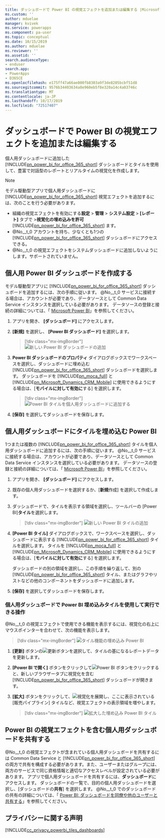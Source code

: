 ```yaml
---
title: ダッシュボードで Power BI の視覚エフェクトを追加または編集する |MicrosoftDocs
ms.custom: ''
author: mduelae
manager: kvivek
ms.service: powerapps
ms.component: pa-user
ms.topic: conceptual
ms.date: 10/15/2019
ms.author: mduelae
ms.reviewer: ''
ms.assetid: ''
search.audienceType:
- enduser
search.app:
- PowerApps
- D365CE
ms.openlocfilehash: e175ff47a66ae000fb8303a9f3de8205bcbf51d8
ms.sourcegitcommit: 9576b34403634a8e960eb5f8e320a14c4a03746c
ms.translationtype: MT
ms.contentlocale: ja-JP
ms.lasthandoff: 10/17/2019
ms.locfileid: "72517407"
---
```

# <a name="add-or-edit-power-bi-visualizations-on-your-dashboard"></a>ダッシュボードで Power BI の視覚エフェクトを追加または編集する

個人用ダッシュボードに追加した [!INCLUDE[pn_power_bi_for_office_365_short](../includes/pn-power-bi-for-office-365-short.md)] ダッシュボードとタイルを使用して、豊富で対話型のレポートとリアルタイムの視覚化を作成します。  
  
> [!NOTE]
> モデル駆動型アプリで個人用ダッシュボードに [!INCLUDE[pn_power_bi_for_office_365_short](../includes/pn-power-bi-for-office-365-short.md)] 視覚エフェクトを追加するには、次のことを行う必要があります。  
> 
> - 組織の視覚エフェクトを有効にする**設定** > **管理** > **システム設定** >  **[レポート]** タブで >**視覚化の埋め込みを許可**[!INCLUDE[pn_power_bi_for_office_365_short](../includes/pn-power-bi-for-office-365-short.md)] ます。  
> - @No__t_0 アカウントを持ち、少なくとも1つの [!INCLUDE[pn_power_bi_for_office_365_short](../includes/pn-power-bi-for-office-365-short.md)] ダッシュボードにアクセスできる。  
> - @No__t_0 の視覚エフェクトをシステムダッシュボードに追加しないようにします。サポートされていません。
  

## <a name="create-a-personal-power-bi-dashboard"></a>個人用 Power BI ダッシュボードを作成する
  モデル駆動型アプリに [!INCLUDE[pn_power_bi_for_office_365_short](../includes/pn-power-bi-for-office-365-short.md)] ダッシュボードを追加するには、次の手順に従います。 @No__t_0 サービスに接続する場合は、アカウントが必要であり、データソースとして Common Data Service インスタンスを選択している必要があります。 データソースの登録と接続の詳細については、「 [Microsoft Power BI](https://powerbi.microsoft.com/)」を参照してください。  

1. アプリを開き、 **[ダッシュボード]** にアクセスします。
  
2. **[新規]** を選択し、 **[Power BI ダッシュボード]** を選択します。  

   
    > [!div class="mx-imgBorder"] 
    > ![新しい Power BI ダッシュボードの追加](media/pbi_1.png "Bew Power BI ダッシュボードの追加") 

3. **Power BI ダッシュボードのプロパティ** ダイアログボックスでワークスペースを選択し、ダッシュボードに埋め込む [!INCLUDE[pn_power_bi_for_office_365_short](../includes/pn-power-bi-for-office-365-short.md)] ダッシュボードを選択します。 ダッシュボードを [!INCLUDE[pn_moca_full](../includes/pn-moca-full.md)] と [!INCLUDE[pn_Microsoft_Dynamics_CRM_Mobile](../includes/pn-dyn-365-phones.md)] に使用できるようにする場合は、[**モバイルに対して有効に**する] を選択します。

    
    > [!div class="mx-imgBorder"] 
    > ![Power BI タイルを個人用ダッシュボードに追加する](media/workspace-add-power-bi-dashboard.png "Power BI タイルを個人用ダッシュボードに追加する") 

4. **[保存]** を選択してダッシュボードを保存します。
 
## <a name="embed--power-bi-tiles-on-your-personal-dashboard"></a>個人用ダッシュボードにタイルを埋め込む Power BI  
 1つまたは複数の [!INCLUDE[pn_power_bi_for_office_365_short](../includes/pn-power-bi-for-office-365-short.md)] タイルを個人用ダッシュボードに追加するには、次の手順に従います。 @No__t_0 サービスに接続する場合は、アカウントが必要であり、データソースとして Common Data Service インスタンスを選択している必要があります。 データソースの登録と接続の詳細については、「 [Microsoft Power BI](https://powerbi.microsoft.com/)」を参照してください。  
  
1. アプリを開き、 **[ダッシュボード]** にアクセスします。 
  
2. 既存の個人用ダッシュボードを選択するか、[**新規**作成] を選択して作成します。  
  
3. ダッシュボードで、タイルを表示する領域を選択し、ツールバーの [Power BI]**タイル**を選択します。  

   > [!div class="mx-imgBorder"] 
   > ![新しい Power BI タイルの追加](media/pbi_2.png "Bew Power BI タイルの追加") 
  
4. **[Power BI タイル]** ダイアログボックスで、ワークスペースを選択し、ダッシュボードに表示する [!INCLUDE[pn_power_bi_for_office_365_short](../includes/pn-power-bi-for-office-365-short.md)] タイルを選択します。 タイルを [!INCLUDE[pn_moca_full](../includes/pn-moca-full.md)] と [!INCLUDE[pn_Microsoft_Dynamics_CRM_Mobile](../includes/pn-dyn-365-phones.md)] に使用できるようにする場合は、[**モバイルに対して有効に**する] を選択します。  
  
     ダッシュボードの別の領域を選択し、この手順を繰り返して、別の [!INCLUDE[pn_power_bi_for_office_365_short](../includes/pn-power-bi-for-office-365-short.md)] タイル、またはグラフやリストなどの他のコンポーネントをダッシュボードに追加します。  
  
5. **[保存]** を選択してダッシュボードを保存します。  
  
  
### <a name="things-you-can-do-with-power-bi-embedded-tiles-in-personal-dashboards"></a>個人用ダッシュボードで Power BI 埋め込みタイルを使用して実行できる操作 

@No__t_0 の視覚エフェクトで使用できる機能を表示するには、視覚化の右上にマウスポインターを合わせて、次の機能を表示します。  
  
   > [!div class="mx-imgBorder"] 
   >![タイル機能の埋め込み Power BI](media/embed-powerbi-tile-features.png "タイル機能の埋め込み Power BI")  
  
1. **[更新]** ボタンの![更新ボタン](media/embed-pbi-tile-refresh-button.png "[更新] ボタン")を選択して、タイルの基になるレポートデータを更新します。  
  
2. **[Power BI で開く]** ボタンをクリックして![Power BI ボタン](media/open-in-power-bi.png "Power BI ボタンで開く")をクリックすると、新しいブラウザータブに視覚化を含む [!INCLUDE[pn_power_bi_for_office_365_short](../includes/pn-power-bi-for-office-365-short.md)] ダッシュボードが開きます。  
  
3. **[拡大]** ボタンをクリックして、![視覚化を展開](media/embed-pbi-tile-enlarge-button.png "タイルの拡大")し、ここに表示されている [販売パイプライン] タイルなど、視覚エフェクトの表示領域を増やします。  
  
    > [!div class="mx-imgBorder"] 
    >![拡大した埋め込み Power BI タイル](media/embed-power-bi-tile-features.png "拡大した埋め込み Power BI タイル")  
  
 
## <a name="share-a-personal-dashboard-that-contains-power-bi-visualizations"></a>Power BI の視覚エフェクトを含む個人用ダッシュボードを共有する  
 @No__t_0 の視覚エフェクトが含まれている個人用ダッシュボードを共有するには Common Data Service と [!INCLUDE[pn_power_bi_for_office_365_short](../includes/pn-power-bi-for-office-365-short.md)] の両方で共有を構成する必要があります。また、ユーザーまたはグループには、両方のサービスで同じ資格情報と適切なアクセスレベルが設定されている必要があります。 アプリで個人用ダッシュボードを共有するには、**ダッシュボード**にアクセスします。 ダッシュボードの一覧で、目的の個人用ダッシュボードを選択し、[ダッシュボードの**共有**] を選択します。 @No__t_0 でのダッシュボードの共有の詳細については、「 [Power BI: ダッシュボードを同僚や他のユーザーと共有する](https://powerbi.microsoft.com/documentation/powerbi-service-share-unshare-dashboard/)」を参照してください。  
  
<a name="privacy"></a>   
## <a name="privacy-notice"></a>プライバシーに関する声明  
[!INCLUDE[cc_privacy_powerbi_tiles_dashboards](../includes/cc-privacy-powerbi-tiles-dashboards.md)]
  

